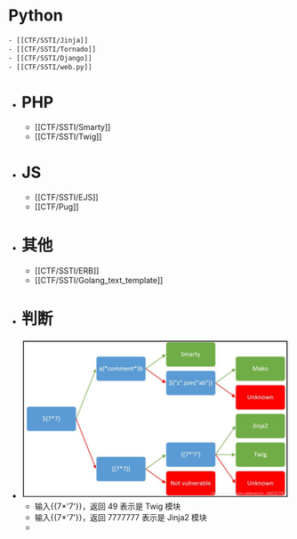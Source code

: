 # Python
	- [[CTF/SSTI/Jinja]]
	- [[CTF/SSTI/Tornado]]
	- [[CTF/SSTI/Django]]
	- [[CTF/SSTI/web.py]]
- # PHP
	- [[CTF/SSTI/Smarty]]
	- [[CTF/SSTI/Twig]]
- # JS
	- [[CTF/SSTI/EJS]]
	- [[CTF/Pug]]
- # 其他
	- [[CTF/SSTI/ERB]]
	- [[CTF/SSTI/Golang_text_template]]
- # 判断
- ![cJiYBydvHVbOShe.jpg](../assets/cJiYBydvHVbOShe_1701532187092_0.jpg)
	- 输入{{7*'7'}}，返回 49 表示是 Twig 模块
	- 输入{{7*'7'}}，返回 7777777 表示是 Jinja2 模块
	-